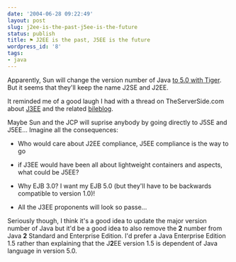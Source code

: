 ```yaml
---
date: '2004-06-28 09:22:49'
layout: post
slug: j2ee-is-the-past-j5ee-is-the-future
status: publish
title: ⚑ J2EE is the past, J5EE is the future
wordpress_id: '8'
tags:
- java
---
```


Apparently, Sun will change the version number of Java [to 5.0 with Tiger](http://news.com.com/Sun+opens+some+Java+source+code/2100-7344_3-5248590.html?tag=nefd.top). But it seems that they'll keep the name J2SE and J2EE.  

It reminded me of a good laugh I had with a thread on TheServerSide.com about [J3EE](http://www.theserverside.com/news/thread.tss?thread_id=23403) and the related [bileblog](http://www.jroller.com/page/fate/?anchor=j3ee_is_moron_bait).




Maybe Sun and the JCP will suprise anybody by going directly to J5SE and J5EE... Imagine all the consequences:






  * Who would care about J2EE compliance, J5EE compliance is the way to go


  * if J3EE would have been all about lightweight containers and aspects, what could be J5EE?


  * Why EJB 3.0? I want my EJB 5.0 (but they'll have to be backwards compatible to version 1.0)!


  * All the J3EE proponents will look so passe...




Seriously though, I think it's a good idea to update the major version number of Java but it'd be a good idea to also remove the **2** number from Java **2** Standard and Enterprise Edition. I'd prefer a Java Enterprise Edition 1.5 rather than explaining that the J**2**EE version 1.5 is dependent of Java language in version 5.0.




